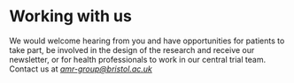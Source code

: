 # Working with us
We would welcome hearing from you and have opportunities for patients to take part, be involved in the design of the research and receive our newsletter, or for health professionals to work in our central trial team.
Contact us at *amr-group@bristol.ac.uk*
